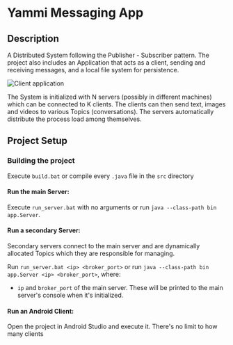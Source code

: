 
# Yammi Messaging App

## Description

A Distributed System following the Publisher - Subscriber pattern. The project also includes an Application that acts as a client, sending and receiving messages, and a local file system for persistence.

![Client application](https://cdn.discordapp.com/attachments/354913879471423492/1021044231025983578/unknown.png)

The System is initialized with N servers (possibly in different machines) which can be connected to K clients. The clients can then send text, images and videos to various Topics (conversations). The servers automatically distribute the process load among themselves.


## Project Setup

### Building the project

Execute `build.bat` or compile every `.java` file in the `src` directory

#### Run the main Server:
Execute `run_server.bat` with no arguments or run `java --class-path bin app.Server`.

#### Run a secondary Server:
Secondary servers connect to the main server and are dynamically allocated Topics which they are responsible for managing.

Run `run_server.bat <ip> <broker_port>` or run `java --class-path bin app.Server <ip> <broker_port>`, where:
- `ip` and `broker_port` of the main server. These will be printed to the main server's console when it's initialized.

####  Run an Android Client:
Open the project in Android Studio and execute it. There's no limit to how many clients 
